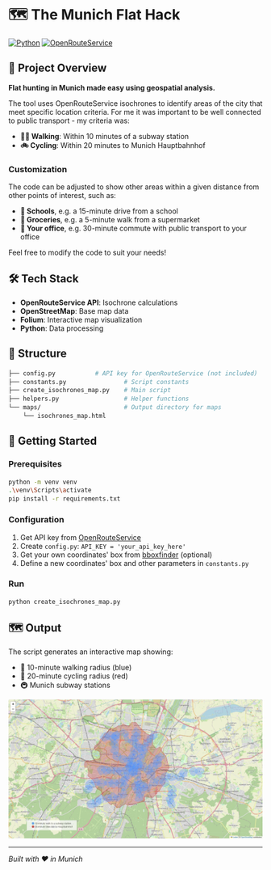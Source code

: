 # 🗺️ The Munich Flat Hack

[![Python](https://img.shields.io/badge/Python-3.9-blue.svg)](https://www.python.org/downloads/)
[![OpenRouteService](https://img.shields.io/badge/API-OpenRouteService-green.svg)](https://openrouteservice.org/)

## 🎯 Project Overview

**Flat hunting in Munich made easy using geospatial analysis.**

The tool uses OpenRouteService isochrones to identify areas of the city that meet specific location criteria. For me it was important to be well connected to public transport - my criteria was:

- **🚶‍♂️ Walking**: Within 10 minutes of a subway station
- **🚲 Cycling**: Within 20 minutes to Munich Hauptbahnhof

### Customization

The code can be adjusted to show other areas within a given distance from other points of interest, such as:

- **🏫 Schools**, e.g. a 15-minute drive from a school
- **🛒 Groceries**, e.g. a 5-minute walk from a supermarket
- **🏢 Your office**, e.g. 30-minute commute with public transport to your office

Feel free to modify the code to suit your needs!

## 🛠️ Tech Stack

- **OpenRouteService API**: Isochrone calculations
- **OpenStreetMap**: Base map data
- **Folium**: Interactive map visualization
- **Python**: Data processing

## 📁 Structure

```bash
├── config.py           # API key for OpenRouteService (not included)
├── constants.py                # Script constants
├── create_isochrones_map.py    # Main script
├── helpers.py                  # Helper functions
└── maps/                       # Output directory for maps
    └── isochrones_map.html
```

## 🚀 Getting Started

### Prerequisites

```bash
python -m venv venv
.\venv\Scripts\activate
pip install -r requirements.txt
```

### Configuration
1. Get API key from [OpenRouteService](https://api.openrouteservice.org/)
2. Create `config.py`: `API_KEY = 'your_api_key_here'`
3. Get your own coordinates' box from [bboxfinder](https://bboxfinder.com/) (optional)
4. Define a new coordinates' box and other parameters in `constants.py`

### Run
```bash
python create_isochrones_map.py
```

## 🗺️ Output
The script generates an interactive map showing:

- 🔵 10-minute walking radius (blue)
- 🔴 20-minute cycling radius (red)
- 🚇 Munich subway stations

![Munich Isochrones Map Preview](./maps/map_preview.png)

---
_Built with ❤️ in Munich_